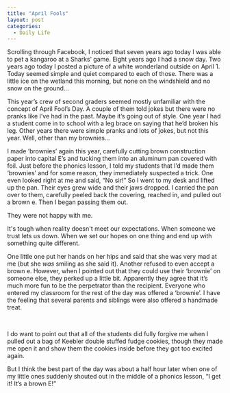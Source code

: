 ```yaml
---
title: "April Fools"
layout: post
categories:
  - Daily Life
---
```

<p>Scrolling through Facebook, I noticed that seven years ago today I was able to pet a kangaroo at a Sharks&rsquo; game. Eight years ago I had a snow day. Two years ago today I posted a picture of a white wonderland outside on April 1. Today seemed simple and quiet compared to each of those. There was a little ice on the wetland this morning, but none on the windshield and no snow on the ground&hellip;</p>
<p>This year&rsquo;s crew of second graders seemed mostly unfamiliar with the concept of April Fool&rsquo;s Day. A couple of them told jokes but there were no pranks like I&rsquo;ve had in the past. Maybe it&rsquo;s going out of style. One year I had a student come in to school with a leg brace on saying that he&rsquo;d broken his leg. Other years there were simple pranks and lots of jokes, but not this year. Well, other than my brownies...</p>
<p>I made &lsquo;brownies&rsquo; again this year, carefully cutting brown construction paper into capital E&rsquo;s and tucking them into an aluminum pan covered with foil. Just before the phonics lesson, I told my students that I&rsquo;d made them &lsquo;brownies&rsquo; and for some reason, they immediately suspected a trick. One even looked right at me and said, &ldquo;No sir!&rdquo; So I went to my desk and lifted up the pan. Their eyes grew wide and their jaws dropped. I carried the pan over to them, carefully peeled back the covering, reached in, and pulled out a brown e. Then I began passing them out.</p>
<p>They were not happy with me.</p>
<p>It's tough when reality doesn't meet our expectations. When someone we trust lets us down. When we set our hopes on one thing and end up with something quite different.</p>
<p>One little one put her hands on her hips and said that she was very mad at me (but she <em>was</em> smiling as she said it). Another refused to even accept a brown e. However, when I pointed out that they could use their &lsquo;brownie&rsquo; on someone else, they perked up a little bit. Apparently they agree that it&rsquo;s much more fun to be the perpetrator than the recipient. Everyone who entered my classroom for the rest of the day was offered a &lsquo;brownie&rsquo;. I have the feeling that several parents and siblings were also offered a handmade treat.</p>
<p>&nbsp;</p>
<p>I do want to point out that all of the students did fully forgive me when I pulled out a bag of Keebler double stuffed fudge cookies, though they made me open it and show them the cookies inside before they got too excited again.</p>
<p>But I think the best part of the day was about a half hour later when one of my little ones suddenly shouted out in the middle of a phonics lesson, &ldquo;I get it! It&rsquo;s a brown E!&rdquo;</p>
